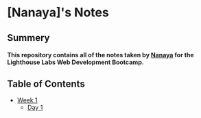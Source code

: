 # [Nanaya]'s Notes

## Summery
#### This repository contains all of the notes taken by [Nanaya](https://github.com/Lala0419) for the Lighthouse Labs Web Development Bootcamp.

## Table of Contents
* [Week 1](/week_1)
  * [Day 1](/week_1/Day_1)